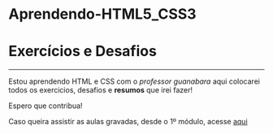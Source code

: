 # Aprendendo-HTML5_CSS3
<h1>Exercícios e Desafios</h1> 
<hr>
<p>Estou aprendendo HTML e CSS com o <em>professor guanabara</em> aqui colocarei todos os exercicios, desafios e <strong>resumos</strong> que irei fazer! 
<p> Espero que contribua!</p>
<div>
<p>Caso queira assistir as aulas gravadas, desde o 1º módulo, acesse <a href="https://www.youtube.com/watch?v=Ejkb_YpuHWs&list=PLHz_AreHm4dkZ9-atkcmcBaMZdmLHft8n" rel="External" target="_blank">aqui</a></p>
